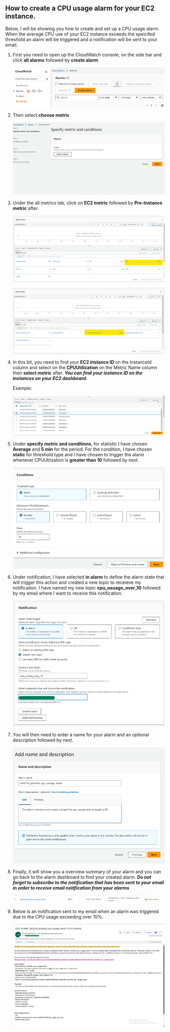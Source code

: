 
## How to create a CPU usage alarm for your EC2 instance.

Below, I will be showing you how to create and set up a CPU usage alarm. When the average CPU use of your EC2 instance exceeds the speicifed threshold an alarm will be triggered and a notification will be sent to your email.

1) First you need to open up the CloudWatch console, on the side bar and click **all alarms** followed by **create alarm**.

    ![Alt text](images/create_alarm.png)


2) Then select **choose metric**

    ![Alt text](images/select_metric.png)


3) Under the all metrics tab, click on **EC2 metric** followed by **Pre-Instance metric** after. 

    ![Alt text](images/ec2_metric.png)

    ![Alt text](images/per-instance_metrics.png)


4) In this bit, you need to find your **EC2 instance ID** on the InstanceId column and select on the **CPUUtilization** on the Metric Name column then **select metric** after.
 ***You can find your instance ID on the instances on your EC2 dashboard.*** 

    Example:  

    ![Alt text](images/find_instance.png)


5) Under **specify metric and conditions**, for statistic I have chosen **Average** and **5 min** for the period. 
For the condition, I have chosen **static** for threshold type and I have chosen to trigger the alarm whenever CPUUtilzation is **greater than 10** followed by next. 

    ![Alt text](images/condition_threshold.png)

6) Under notification, I have selected **in alarm** to define the alarm state that will trigger this action and created a new topic to receieve my notification. I have named my new topic **cpu_usuage_over_10** followed by my email where I want to receive this notification. 

    ![Alt text](images/email_notification.png)

7) You will then need to enter a name for your alarm and an optional description followed by next. 

    ![Alt text](images/name_description.png)

8) Finally, it will show you a overview summary of your alarm and you can go back to the alarm dashboard to find your created alarm. 
***Do not forget to subscribe to the notification that has been sent to your email in order to receive email notification from your alarms***

    ![Alt text](images/summary_of_alarm.png)

9) Below is an notification sent to my email when an alarm was triggered due to the CPU usage exceeding over 10%. 

    ![Alt text](images/alarm_email.png)

